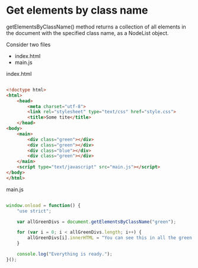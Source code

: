 # Get elements by class name  

getElementsByClassName() method returns a collection of all elements in the document with the specified class name, as a NodeList object.  

Consider two files
* index.html
* main.js

index.html

```html

<!doctype html>
<html>
    <head>
        <meta charset="utf-8">
        <link rel="stylesheet" type="text/css" href="style.css">
        <title>Some tite</title>
    </head>
<body>
    <main>
        <div class="green"></div>
        <div class="green"></div>
        <div class="blue"></div>
        <div class="green"></div>
    </main>
    <script type="text/javascript" src="main.js"></script>
</body>
</html>

```

main.js

```javascript

window.onload = function() {
    "use strict";

    var allGreenDivs = document.getElementsByClassName("green");

    for (var i = 0; i < allGreenDivs.length; i++) {
        allGreenDivs[i].innerHTML = "You can see this in all the green divs!";
    }

    console.log("Everything is ready.");
}();

```
